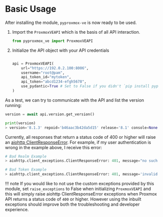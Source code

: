 # Basic Usage

After installing the module, `pyproxmox-ve` is now ready to be used.



1. Import the `ProxmoxVEAPI` which is the basis of all API interaction.

    ```python
    from pyproxmox_ve import ProxmoxVEAPI
    ```

2. Initialize the API object with your API credentials

    ```python

    api = ProxmoxVEAPI(
        url="https://192.0.2.100:8006",
        username="root@pam",
        api_token_id="mytoken",
        api_token="abcd1234-efgh5678",
        use_pydantic=True # Set to False if you didn't `pip install pyproxmox-ve[pydantic]`
    )
    ```

As a test, we can try to communicate with the API and list the version running:

```python
version = await api.version.get_version()

print(version)
> version='8.1.3' repoid='b46aac3b42da5d15' release='8.1' console=None
```

Currently, all responses that return a status code of 400 or higher will raise an [aiohttp ClientResponseError](https://docs.aiohttp.org/en/stable/client_reference.html#aiohttp.ClientResponseError). For example, if my user authentication is wrong in the example above, I receive this error:

```python
# Bad Realm Example
> aiohttp.client_exceptions.ClientResponseError: 401, message="no such user ('root@badrealm')", url=URL('https://192.0.2.100:8006/api2/json/version')

# Bad Token Example
> aiohttp.client_exceptions.ClientResponseError: 401, message='invalid token value!', url=URL('https://192.0.2.100:8006/api2/json/version')
```

!!! note
    If you would like to not use the custom exceptions provided by this module, set `raise_exceptions` to False when initializing `ProxmoxVEAPI` and this will simply raise aiohttp ClientResponseError exceptions when Proxmox API returns a status code of `400` or higher. However using the inbuilt exceptions should improve both the troubleshooting and developer experience.

